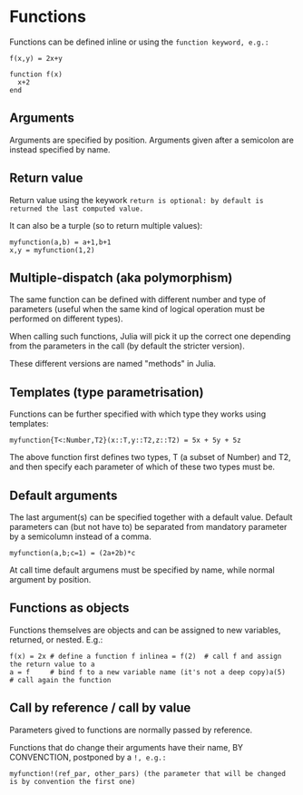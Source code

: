# Functions

Functions can be defined inline or using the `function keyword, e.g.:`

`f(x,y) = 2x+y`

```
function f(x)
  x+2
end
```

## Arguments

Arguments are specified by position. Arguments given after a semicolon are instead specified by name.

## Return value

Return value using the keywork `return is optional: by default is returned the last computed value.`

It can also be a turple \(so to return multiple values\):

```
myfunction(a,b) = a+1,b+1
x,y = myfunction(1,2)
```

## Multiple-dispatch \(aka polymorphism\)

The same function can be defined with different number and type of parameters \(useful when the same kind of logical operation must be performed on different types\).

When calling such functions, Julia will pick it up the correct one depending from the parameters in the call \(by default the stricter version\).

These different versions are named "methods" in Julia.

## Templates \(type parametrisation\)

Functions can be further specified with which type they works using templates:

`myfunction{T<:Number,T2}(x::T,y::T2,z::T2) = 5x + 5y + 5z`

The above function first defines two types, T \(a subset of Number\) and T2, and then specify each parameter of which of these two types must be.

## Default arguments

The last argument\(s\) can be specified together with a default value. Default parameters can \(but not have to\) be separated from mandatory parameter by a semicolumn instead of a comma.

`myfunction(a,b;c=1) = (2a+2b)*c`

At call time default argumens must be specified by name, while normal argument by position.

## Functions as objects

Functions themselves are objects and can be assigned to new variables, returned, or nested. E.g.:

```
f(x) = 2x # define a function f inlinea = f(2)  # call f and assign the return value to a
a = f     # bind f to a new variable name (it's not a deep copy)a(5)      # call again the function
```

## Call by reference / call by value

Parameters gived to functions are normally passed by reference.

Functions that do change their arguments have their name, BY CONVENCTION, postponed by a `!, e.g.:`

`myfunction!(ref_par, other_pars) (the parameter that will be changed is by convention the first one)`

